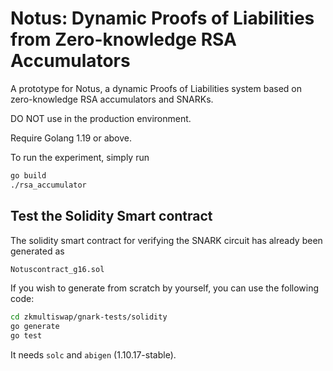 # Notus: Dynamic Proofs of Liabilities from Zero-knowledge RSA Accumulators

A prototype for Notus, a dynamic Proofs of Liabilities system based on zero-knowledge RSA accumulators and SNARKs. 

DO NOT use in the production environment.

Require Golang 1.19 or above.

To run the experiment, simply run
```bash
go build
./rsa_accumulator
```

## Test the Solidity Smart contract

The solidity smart contract for verifying the SNARK circuit has already been generated as 
```bash
Notuscontract_g16.sol
```

If you wish to generate from scratch by yourself, you can use the following code:
```bash
cd zkmultiswap/gnark-tests/solidity
go generate
go test
```

It needs `solc` and `abigen` (1.10.17-stable).